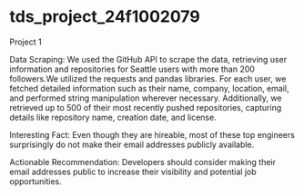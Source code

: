 # tds_project_24f1002079

Project 1

Data Scraping: We used the GitHub API to scrape the data, retrieving user information and repositories for Seattle users with more than 200 followers.We utilized the requests and pandas libraries. For each user, we fetched detailed information such as their name, company, location, email, and performed string manipulation wherever necessary. Additionally, we retrieved up to 500 of their most recently pushed repositories, capturing details like repository name, creation date, and license.

Interesting Fact: Even though they are hireable, most of these top engineers surprisingly do not make their email addresses publicly available.

Actionable Recommendation: Developers should consider making their email addresses public to increase their visibility and potential job opportunities.

